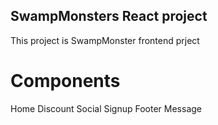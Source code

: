 ## SwampMonsters React project
This project is SwampMonster frontend prject

# Components
Home
Discount
Social
Signup
Footer
Message
